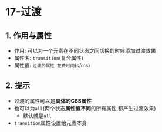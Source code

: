 # 17-过渡

## 1. 作用与属性

- 作用: 可以为一个元素在不同状态之间切换的时候添加过渡效果
- 属性名: `transition`(复合属性)
- 属性值: `过渡的属性 花费时间`(s/ms)

## 2. 提示

- 过渡的属性可以是**具体的CSS属性**
- 也可以为`all`(两个状态**属性值不同**的所有属性,都产生过渡效果)
  - 默认就是`all`
- `transition`属性设置给元素本身